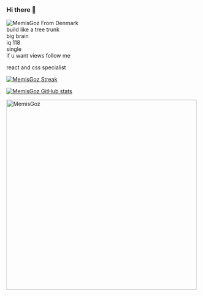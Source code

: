 ### Hi there 👋
<img src="https://komarev.com/ghpvc/?username=MemisGoz&label=Profile%20views&color=0e75b6&style=flat" alt="MemisGoz" />
From Denmark <br>
build like a tree trunk<br>
big brain<br>
iq 118<br>
single<br>
if u want views follow me

react and css specialist


[![MemisGoz Streak](https://github-readme-streak-stats.herokuapp.com/?user=MemisGoz&theme=dark-smoky&fire=FFAB4C)](https://git.io/streak-stats)


[![MemisGoz GitHub stats](https://github-readme-stats.vercel.app/api?username=MemisGoz&theme=radical)](https://github.com/anuraghazra/github-readme-stats)


<p><img align="center" width="496px" src="https://github-readme-stats.vercel.app/api/top-langs?username=MemisGoz&show_icons=true&locale=en&layout=compact&theme=radical" alt="MemisGoz" /></p>
